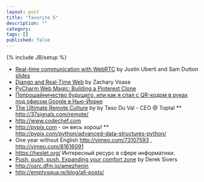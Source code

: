```yaml
---
layout: post
title: "favorite 5"
description: ""
category: 
tags: []
published: false
---
```

{% include JB/setup %}

* [Real-time communication with WebRTC](http://www.youtube.com/watch?v=p2HzZkd2A40) by Justin Uberti and Sam Dutton [slides](http://io13webrtc.appspot.com)
* [Django and Real-Time Web](http://klewel.com/conferences/djangocon-2012/index.php?talkID=6) by Zachary Voase
* [PyCharm Web Magic: Building a Pinterest Clone](http://www.youtube.com/watch?v=2geC50roans)
* [Попрошайничество будущего, или как я спал с QR-кодом в руках под офисом Google в Нью-Йорке](http://habrahabr.ru/post/207854/)
* [The Ultimate Remote Culture](http://www.toptal.com/remote/the-ultimate-remote-culture) by by Taso Du Val - CEO @ Toptal 
** http://37signals.com/remote/
* http://www.codechef.com 
* http://pypix.com - он весь хорош!
** http://pypix.com/python/advanced-data-structures-python/
* One year without English http://vimeo.com/73107593 , http://vimeo.com/81616091
* https://hexlet.org/ Интересный ресурс в сфере информатики.
* [Push, push, push. Expanding your comfort zone](http://sivers.org/comfort) by Derek Sivers
* http://osrc.dfm.io/amezhenin 
* http://emptysqua.re/blog/all-posts/
